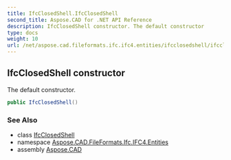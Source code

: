 ```yaml
---
title: IfcClosedShell.IfcClosedShell
second_title: Aspose.CAD for .NET API Reference
description: IfcClosedShell constructor. The default constructor
type: docs
weight: 10
url: /net/aspose.cad.fileformats.ifc.ifc4.entities/ifcclosedshell/ifcclosedshell/
---
```

## IfcClosedShell constructor

The default constructor.

```csharp
public IfcClosedShell()
```

### See Also

* class [IfcClosedShell](../)
* namespace [Aspose.CAD.FileFormats.Ifc.IFC4.Entities](../../ifcclosedshell/)
* assembly [Aspose.CAD](../../../)


